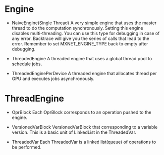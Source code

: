 Engine
=====

+ NaiveEngine(Single Thread)
   A very simple engine that uses the master thread to do the computation synchronously. Setting this engine disables multi-threading. You can use this type for debugging in case of any error. Backtrace will give you the series of calls that lead to the error. Remember to set MXNET_ENGINE_TYPE back to empty after debugging.

+ ThreadedEngine
   A threaded engine that uses a global thread pool to schedule jobs.

+ ThreadedEnginePerDevice
   A threaded engine that allocates thread per GPU and executes jobs asynchronously.


ThreadEngine
====

+ OprBlock
   Each OprBlock corresponds to an operation pushed to the engine.

+ VersionedVarBlock
   VersionedVarBlock that corresponding to a variable version.
   This is a basic unit of LinkedList in the ThreadedVar.

+ ThreadedVar
   Each ThreadedVar is a linked list(queue) of operations to be performed.